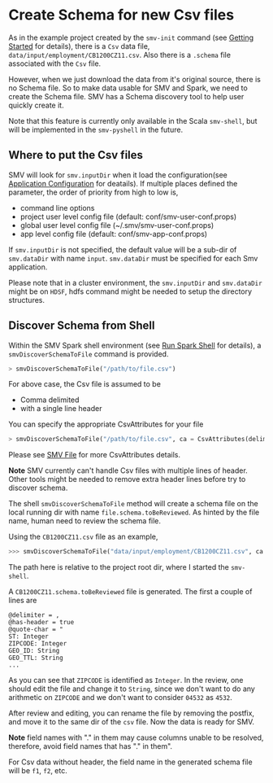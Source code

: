 # Create Schema for new Csv files

As in the example project created by the `smv-init` command (see [Getting Started](getting_started.md)
for details), there is a `Csv` data file, `data/input/employment/CB1200CZ11.csv`. Also there is
a `.schema` file associated with the `Csv` file.

However, when we just download the data from it's original source, there is no Schema file. So to make
data usable for SMV and Spark, we need to create the Schema file. SMV has a Schema discovery tool to
help user quickly create it.

Note that this feature is currently only available in the Scala `smv-shell`, but will be implemented in the `smv-pyshell` in the future.

## Where to put the Csv files

SMV will look for `smv.inputDir` when it load the configuration(see [Application Configuration](app_config.md) for deatails). If multiple places defined the parameter, the order of
priority from high to low is,

* command line options
* project user level config file (default: conf/smv-user-conf.props)
* global user level config file (~/.smv/smv-user-conf.props)
* app level config file (default: conf/smv-app-conf.props)  

If `smv.inputDir` is not specified, the default value will be a sub-dir of `smv.dataDir` with name `input`.
`smv.dataDir` must be specified for each Smv application.

Please note that in a cluster environment, the `smv.inputDir` and `smv.dataDir` might be on `HDSF`, hdfs command might be
needed to setup the directory structures.

## Discover Schema from Shell

Within the SMV Spark shell environment (see [Run Spark Shell](run_shell.md) for details), a
`smvDiscoverSchemaToFile` command is provided.

```python
> smvDiscoverSchemaToFile("/path/to/file.csv")
```

For above case, the Csv file is assumed to be
* Comma delimited
* with a single line header

You can specify the appropriate CsvAttributes for your file

```python
> smvDiscoverSchemaToFile("/path/to/file.csv", ca = CsvAttributes(delimiter = '|', hasHeader = True))
```

Please see [SMV File](smv_input.md) for more CsvAttributes details.

**Note** SMV currently can't handle Csv files with multiple lines of header. Other tools might be needed
to remove extra header lines before try to discover schema.

The shell `smvDiscoverSchemaToFile` method will create a schema file on the local running dir with name  `file.schema.toBeReviewed`. As
hinted by the file name, human need to review the schema file.

Using the `CB1200CZ11.csv` file as an example,

```python
>>> smvDiscoverSchemaToFile("data/input/employment/CB1200CZ11.csv", ca = CsvAttributes(delimiter = '|', hasHeader = true))
```

The path here is relative to the project root dir, where I started the `smv-shell`.

A `CB1200CZ11.schema.toBeReviewed` file is generated. The first a couple of lines are
```
@delimiter = ,
@has-header = true
@quote-char = "
ST: Integer
ZIPCODE: Integer
GEO_ID: String
GEO_TTL: String
...
```

As you can see that `ZIPCODE` is identified as `Integer`. In the review, one should edit the
file and change it to `String`, since we don't want to do any arithmetic on `ZIPCODE` and we don't
want to consider `04532` as `4532`.

After review and editing, you can rename the file by removing the postfix, and move it to the same dir
of the `csv` file. Now the data is ready for SMV.

**Note** field names with "." in  them may cause columns unable to be resolved, therefore, avoid field names that has "." in them".


For Csv data without header, the field name in the generated schema file will be `f1`, `f2`, etc.
